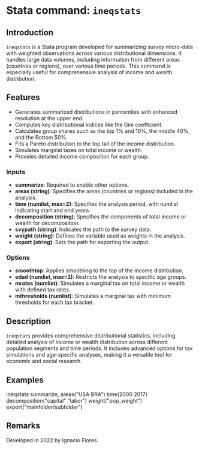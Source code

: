 # Stata command: `ineqstats`

## Introduction
`ineqstats` is a Stata program developed for summarizing survey micro-data with weighted observations across various distributional dimensions. It handles large data volumes, including information from different areas (countries or regions), over various time periods. This command is especially useful for comprehensive analysis of income and wealth distribution.

## Features
- Generates summarized distributions in percentiles with enhanced resolution at the upper end.
- Computes key distributional indices like the Gini coefficient.
- Calculates group shares such as the top 1% and 10%, the middle 40%, and the Bottom 50%.
- Fits a Pareto distribution to the top tail of the income distribution.
- Simulates marginal taxes on total income or wealth.
- Provides detailed income composition for each group.

### Inputs
- **summarize**: Required to enable other options.
- **areas (string)**: Specifies the areas (countries or regions) included in the analysis.
- **time (numlist, max=2)**: Specifies the analysis period, with numlist indicating start and end years.
- **decomposition (string)**: Specifies the components of total income or wealth for decomposition.
- **svypath (string)**: Indicates the path to the survey data.
- **weight (string)**: Defines the variable used as weights in the analysis.
- **export (string)**: Sets the path for exporting the output.

### Options
- **smoothtop**: Applies smoothing to the top of the income distribution.
- **edad (numlist, max=2)**: Restricts the analysis to specific age groups.
- **mrates (numlist)**: Simulates a marginal tax on total income or wealth with defined tax rates.
- **mthresholds (numlist)**: Simulates a marginal tax with minimum thresholds for each tax bracket.

## Description
`ineqstats` provides comprehensive distributional statistics, including detailed analysis of income or wealth distribution across different population segments and time periods. It includes advanced options for tax simulations and age-specific analyses, making it a versatile tool for economic and social research.

## Examples
ineqstats summarize, areas("USA BRA") time(2000 2017) decomposition("capital" "labor") weight("pop_weight") export("mainfolder/subfolder")

## Remarks
Developed in 2022 by Ignacio Flores. 

